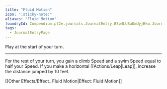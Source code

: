 ```yaml
---
title: "Fluid Motion"
icon: ":sticky-note:"
aliases: "Fluid Motion"
foundryId: Compendium.pf2e.journals.JournalEntry.BSp4LUSaOmUyjBko.JournalEntryPage.D6hqfmZUksRvqNFR
tags:
  - JournalEntryPage
---
```

Play at the start of your turn.

* * *

For the rest of your turn, you gain a climb Speed and a swim Speed equal to half your Speed. If you make a horizontal [[Actions/Leap|Leap]], increase the distance jumped by 10 feet.

[[Other Effects/Effect_ Fluid Motion|Effect: Fluid Motion]]